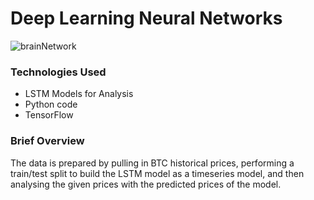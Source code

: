 # Deep Learning Neural Networks
![brainNetwork](https://dv-website.s3.amazonaws.com/uploads/2018/05/kf_ann_052418.png)

### Technologies Used
* LSTM Models for Analysis
* Python code
* TensorFlow

### Brief Overview
The data is prepared by pulling in BTC historical prices, performing a train/test split to build the LSTM model as a timeseries model, and then analysing the given prices with the predicted prices of the model.